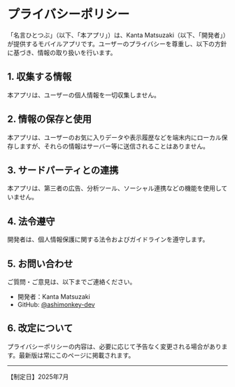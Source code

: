 # プライバシーポリシー

「名言ひとつぶ」（以下、「本アプリ」）は、Kanta Matsuzaki（以下、「開発者」）が提供するモバイルアプリです。ユーザーのプライバシーを尊重し、以下の方針に基づき、情報の取り扱いを行います。

## 1. 収集する情報

本アプリは、ユーザーの個人情報を一切収集しません。

## 2. 情報の保存と使用

本アプリは、ユーザーのお気に入りデータや表示履歴などを端末内にローカル保存しますが、それらの情報はサーバー等に送信されることはありません。

## 3. サードパーティとの連携

本アプリは、第三者の広告、分析ツール、ソーシャル連携などの機能を使用していません。

## 4. 法令遵守

開発者は、個人情報保護に関する法令およびガイドラインを遵守します。

## 5. お問い合わせ

ご質問・ご意見は、以下までご連絡ください。

- 開発者：Kanta Matsuzaki  
- GitHub: [@ashimonkey-dev](https://github.com/ashimonkey-dev/meigen_app)

## 6. 改定について

プライバシーポリシーの内容は、必要に応じて予告なく変更される場合があります。最新版は常にこのページに掲載されます。

---

【制定日】2025年7月  
